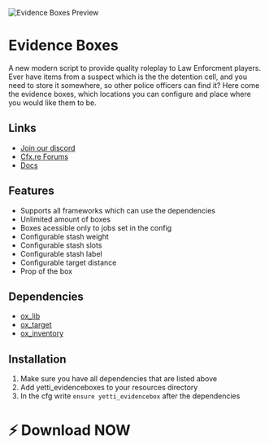 ![Evidence Boxes Preview](https://i.imgur.com/16kd9bR.png)
# Evidence Boxes
A new modern script to provide quality roleplay to Law Enforcment players. Ever have items from a suspect which is the the detention cell, and you need to store it somewhere, so other police officers can find it? Here come the evidence boxes, which locations you can configure and place where you would like them to be.

## Links
- [Join our discord](https://discord.gg/ZA3sXeQEW6)
- [Cfx.re Forums](https://forum.cfx.re/t/evidence-boxes-free/5230031)
- [Docs](https://yetti-development.gitbook.io/yetti-development/free-scripts/yetti-evidenceboxes)

## Features
- Supports all frameworks which can use the dependencies
- Unlimited amount of boxes
- Boxes acessible only to jobs set in the config
- Configurable stash weight
- Configurable stash slots
- Configurable stash label
- Configurable target distance
- Prop of the box

## Dependencies
- [ox_lib](https://github.com/overextended/ox_lib)
- [ox_target](https://github.com/overextended/ox_target)
- [ox_inventory](https://github.com/overextended/ox_inventory)

## Installation
1. Make sure you have all dependencies that are listed above
2. Add yetti_evidenceboxes to your resources directory
3. In the cfg write `ensure yetti_evidencebox` after the dependencies

# ⚡ Download NOW
